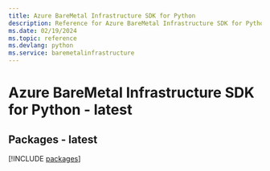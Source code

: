 ```yaml
---
title: Azure BareMetal Infrastructure SDK for Python
description: Reference for Azure BareMetal Infrastructure SDK for Python
ms.date: 02/19/2024
ms.topic: reference
ms.devlang: python
ms.service: baremetalinfrastructure
---
```

# Azure BareMetal Infrastructure SDK for Python - latest
## Packages - latest
[!INCLUDE [packages](baremetal-infrastructure-index.md)]